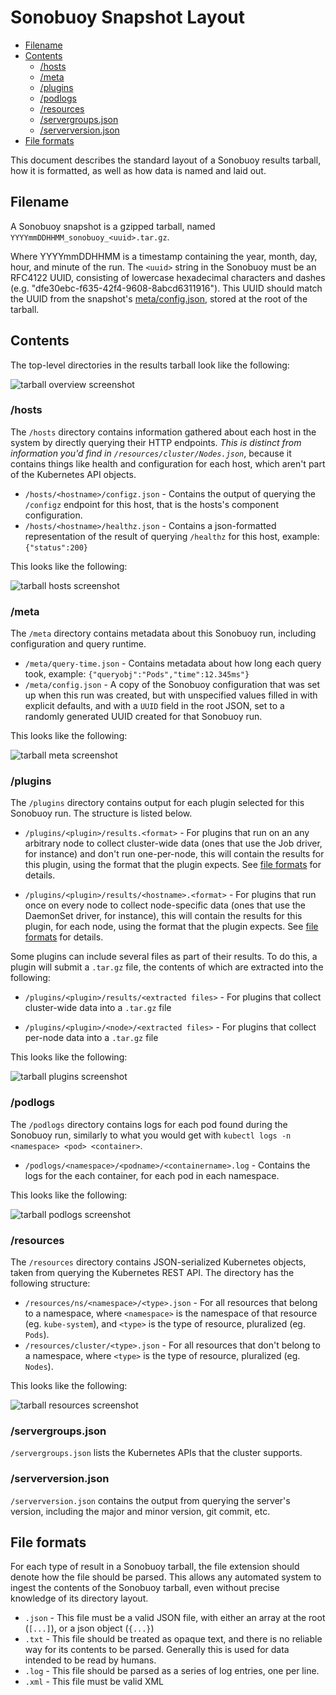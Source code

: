 # Sonobuoy Snapshot Layout

- [Filename](#filename)
- [Contents](#contents)
	- [/hosts](#hosts)
	- [/meta](#meta)
	- [/plugins](#plugins)
	- [/podlogs](#podlogs)
	- [/resources](#resources)
	- [/servergroups.json](#servergroups.json)
	- [/serverversion.json](#serverversionjson)
- [File formats](#file-formats)

This document describes the standard layout of a Sonobuoy results tarball, how it is formatted, as well as how data is named and laid out.

## Filename

A Sonobuoy snapshot is a gzipped tarball, named `YYYYmmDDHHMM_sonobuoy_<uuid>.tar.gz`.

Where YYYYmmDDHHMM is a timestamp containing the year, month, day, hour, and minute of the run.  The `<uuid>` string in the Sonobuoy must be an RFC4122 UUID, consisting of lowercase hexadecimal characters and dashes (e.g. "dfe30ebc-f635-42f4-9608-8abcd6311916").  This UUID should match the UUID from the snapshot's [meta/config.json][1], stored at the root of the tarball.

## Contents

The top-level directories in the results tarball look like the following:

![tarball overview screenshot][3]

### /hosts

The `/hosts` directory contains information gathered about each host in the system by directly querying their HTTP endpoints.  *This is distinct from information you'd find in `/resources/cluster/Nodes.json`*, because it contains things like health and configuration for each host, which aren't part of the Kubernetes API objects.

- `/hosts/<hostname>/configz.json` - Contains the output of querying the `/configz` endpoint for this host, that is the hosts's component configuration.
- `/hosts/<hostname>/healthz.json` - Contains a json-formatted representation of the result of querying `/healthz` for this host, example: `{"status":200}`

This looks like the following:

![tarball hosts screenshot][5]

### /meta

The `/meta` directory contains metadata about this Sonobuoy run, including configuration and query runtime.

- `/meta/query-time.json` - Contains metadata about how long each query took, example: `{"queryobj":"Pods","time":12.345ms"}`
- `/meta/config.json` - A copy of the Sonobuoy configuration that was set up when this run was created, but with unspecified values filled in with explicit defaults, and with a `UUID` field in the root JSON, set to a randomly generated UUID created for that Sonobuoy run.

This looks like the following:

![tarball meta screenshot][8]

### /plugins

The `/plugins` directory contains output for each plugin selected for this Sonobuoy run.  The structure is listed below.

- `/plugins/<plugin>/results.<format>` - For plugins that run on an any arbitrary node to collect cluster-wide data (ones that use the Job driver, for instance) and don't run one-per-node, this will contain the results for this plugin, using the format that the plugin expects.  See [file formats][2] for details.

- `/plugins/<plugin>/results/<hostname>.<format>` - For plugins that run once on every node to collect node-specific data (ones that use the DaemonSet driver, for instance), this will contain the results for this plugin, for each node, using the format that the plugin expects.  See [file formats][2] for details.

Some plugins can include several files as part of their results.  To do this, a plugin will submit a `.tar.gz` file, the contents of which are extracted into the following:

- `/plugins/<plugin>/results/<extracted files>` - For plugins that collect cluster-wide data into a `.tar.gz` file

- `/plugins/<plugin>/<node>/<extracted files>` - For plugins that collect per-node data into a `.tar.gz` file

This looks like the following:

![tarball plugins screenshot][7]

### /podlogs

The `/podlogs` directory contains logs for each pod found during the Sonobuoy run, similarly to what you would get with `kubectl logs -n <namespace> <pod> <container>`.

- `/podlogs/<namespace>/<podname>/<containername>.log` - Contains the logs for the each container, for each pod in each namespace.

This looks like the following:

![tarball podlogs screenshot][6]

### /resources

The `/resources` directory contains JSON-serialized Kubernetes objects, taken from querying the Kubernetes REST API. The directory has the following structure:

- `/resources/ns/<namespace>/<type>.json` - For all resources that belong to a namespace, where `<namespace>` is the namespace of that resource (eg. `kube-system`), and `<type>` is the type of resource, pluralized (eg. `Pods`).
- `/resources/cluster/<type>.json` - For all resources that don't belong to a namespace, where `<type>` is the type of resource, pluralized (eg. `Nodes`).

This looks like the following:

![tarball resources screenshot][4]

### /servergroups.json

`/servergroups.json` lists the Kubernetes APIs that the cluster supports.

### /serverversion.json

`/serverversion.json` contains the output from querying the server's version, including the major and minor version, git commit, etc.

## File formats

For each type of result in a Sonobuoy tarball, the file extension should denote how the file should be parsed.  This allows any automated system to ingest the contents of the Sonobuoy tarball, even without precise knowledge of its directory layout.

- `.json` - This file must be a valid JSON file, with either an array at the root (`[...]`), or a json object (`{...}`)
- `.txt` - This file should be treated as opaque text, and there is no reliable way for its contents to be parsed.  Generally this is used for data intended to be read by humans.
- `.log` - This file should be parsed as a series of log entries, one per line.
- `.xml` - This file must be valid XML

[1]: #meta
[2]: #file-formats
[3]: img/snapshot-00-overview.png
[4]: img/snapshot-10-resources.png
[5]: img/snapshot-20-hosts.png
[6]: img/snapshot-30-podlogs.png
[7]: img/snapshot-40-plugins.png
[8]: img/snapshot-50-meta.png
